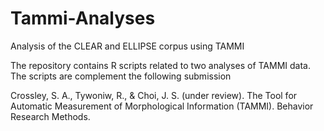 # Tammi-Analyses
Analysis of the CLEAR and ELLIPSE corpus using TAMMI

The repository contains R scripts related to two analyses of TAMMI data. The scripts are complement the following submission

Crossley, S. A., Tywoniw, R., & Choi, J. S. (under review). The Tool for Automatic Measurement of Morphological Information (TAMMI). Behavior Research Methods. 

